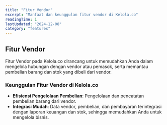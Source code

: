 ```yaml
---
title: "Fitur Vendor"
excerpt: "Manfaat dan keunggulan fitur vendor di Kelola.co"
readingTime: 1
lastUpdated: "2024-12-08"
category: "features"
---
```


## Fitur Vendor

Fitur Vendor pada Kelola.co dirancang untuk memudahkan Anda dalam mengelola hubungan dengan vendor atau pemasok, serta memantau pembelian barang dan stok yang dibeli dari vendor.

### Keunggulan Fitur Vendor di Kelola.co

- **Efisiensi Pengelolaan Pembelian**: Pengelolaan dan pencatatan pembelian barang dari vendor.
- **Integrasi Mudah**: Data vendor, pembelian, dan pembayaran terintegrasi dengan laporan keuangan dan stok, sehingga memudahkan Anda untuk mengelola bisnis.